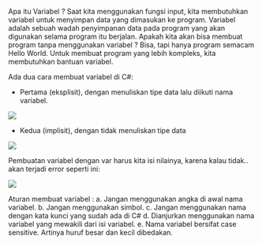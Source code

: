 Apa itu Variabel ?
Saat kita menggunakan fungsi input, kita membutuhkan variabel untuk menyimpan
data yang dimasukan ke program. Variabel adalah sebuah wadah penyimpanan
data pada program yang akan digunakan selama program itu berjalan. Apakah kita
akan bisa membuat program tanpa menggunakan variabel ? Bisa, tapi hanya
program semacam Hello World. Untuk membuat program yang lebih kompleks,
kita membutuhkan bantuan variabel.

Ada dua cara membuat variabel di C#:

- Pertama (eksplisit), dengan menuliskan tipe data lalu diikuti nama variabel.

**![](https://lh7-us.googleusercontent.com/docsz/AD_4nXfYETUxjgX9YJhJyqbZEKCeWXEeaMWjj_zNGSXDBryknzzzBr-gW1VngFuEvE4IU-aF8BxWG6bRFzxrB6kOqKAZBeMuPalnfCBVWac3UJ8waATkJDod7aqryvkb6Rh5wq2Qw3i0xl2AOiPirXonl_o1mz6t?key=93UFQwWUByfaXAM7YbD_TA)**

- Kedua (implisit), dengan tidak menuliskan tipe data

![](https://lh7-us.googleusercontent.com/docsz/AD_4nXcvYZABJhDQm9Afn-IEICpqqwX5llfTgNbBTpwfRwuJw0lJHL_dK9equEyqdKG-uZ9sBHUiSYT7Klr1IwOGz9WxurTbQ5KgG6En32jGXblO5klSZwkGvSAhscym1RCd7zMsUFQ8bH5DvjXzoW0R877Fb3A?key=93UFQwWUByfaXAM7YbD_TA)

Pembuatan variabel dengan var harus kita isi nilainya, karena kalau tidak..
akan terjadi error seperti ini:

**![](https://lh7-us.googleusercontent.com/docsz/AD_4nXdt4YXJSkdaM9glYzlpO_gNlzCM_Yh0mw52OCCLBQ7RHv3ojT9WuOi5QRFhwMHpY-Mximlo4gfohpngiAxUmeUC0Tpd-BJGAw-hnX57ip4aDfayi9JYlQQntmwf3tBr4SrHfvZu0tNEh9gvloudJnpEI9RF?key=93UFQwWUByfaXAM7YbD_TA)**

Aturan membuat variabel :
a. Jangan menggunakan angka di awal nama variabel.
b. Jangan menggunakan simbol.
c. Jangan menggunakan nama dengan kata kunci yang sudah ada di C#
d. Dianjurkan menggunakan nama variabel yang mewakili dari isi variabel.
e. Nama variabel bersifat case sensitive. Artinya huruf besar dan kecil
dibedakan.